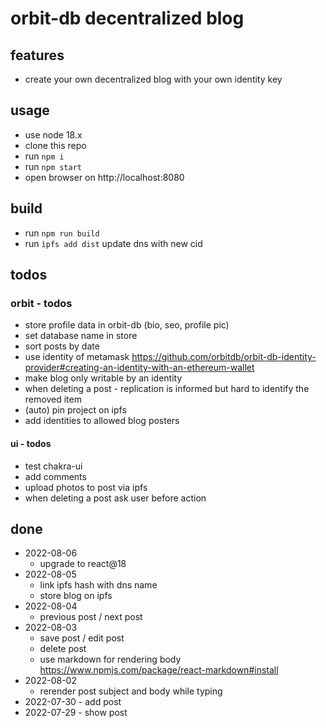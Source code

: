 # orbit-db decentralized blog
## features
- create your own decentralized blog with your own identity key

## usage
- use node 18.x
- clone this repo 
- run ``npm i``
- run ``npm start``
- open browser on http://localhost:8080

## build 
- run ``npm run build``
- run ``ìpfs add dist`` update dns with new cid 

## todos
### orbit - todos
- store profile data in orbit-db (bio, seo, profile pic)
- set database name in store
- sort posts by date 
- use identity of metamask https://github.com/orbitdb/orbit-db-identity-provider#creating-an-identity-with-an-ethereum-wallet
- make blog only writable by an identity
- when deleting a post - replication is informed but hard to identify the removed item
- (auto) pin project on ipfs
- add identities to allowed blog posters

#### ui - todos

- test chakra-ui 
- add comments
- upload photos to post via ipfs
- when deleting a post ask user before action

## done
- 2022-08-06
    - upgrade to react@18 
- 2022-08-05
    - link ipfs hash with dns name
    - store blog on ipfs 
- 2022-08-04
    - previous post / next post 
- 2022-08-03
    - save post / edit post
    - delete post
    - use markdown for rendering body https://www.npmjs.com/package/react-markdown#install
- 2022-08-02 
    - rerender post subject and body while typing 
- 2022-07-30 - add post
- 2022-07-29 - show post